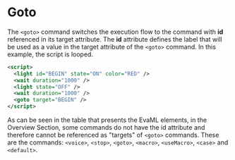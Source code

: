 # Goto

The `<goto>` command switches the execution flow to the command with **id** referenced in its target attribute. The **id** attribute defines the label that will be used as a value in the target attribute of the `<goto>` command. In this example, the script is looped.

```xml title="goto_example.xml" linenums="0"
<script>
  <light id="BEGIN" state="ON" color="RED" />
  <wait duration="1000" />
  <light state="OFF" />
  <wait duration="1000" />
  <goto target="BEGIN" />
</script>
```

As can be seen in the table that presents the EvaML elements, in the Overview Section, some commands do not have the id attribute and therefore cannot be referenced as "targets" of `<goto>` commands. These are the commands: `<voice>`, `<stop>`, `<goto>`, `<macro>`, `<useMacro>`, `<case>` and `<default>`.